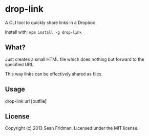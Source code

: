 # drop-link
A CLI tool to quickly share links in a Dropbox

Install with: `npm install -g drop-link`

## What?
Just creates a small HTML file which does nothing but forward to the specified URL.

This way links can be effectively shared as files.

## Usage
drop-link url [outfile]

## License
Copyright (c) 2013 Sean Fridman. Licensed under the MIT license.

